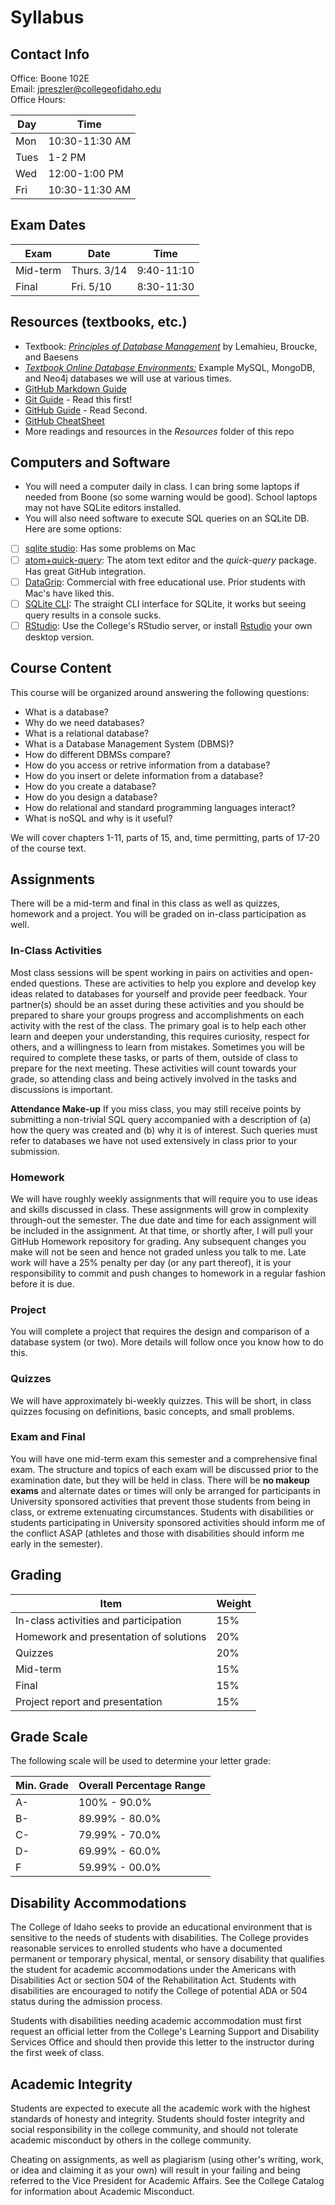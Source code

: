 # Syllabus

## Contact Info
Office: Boone 102E<br>
Email: jpreszler@collegeofidaho.edu <br>
Office Hours:<br>

Day | Time
----|-----
Mon | 10:30-11:30 AM
Tues| 1-2 PM
Wed | 12:00-1:00 PM
Fri | 10:30-11:30 AM

## Exam Dates

Exam | Date | Time
-----|------|------
Mid-term | Thurs. 3/14 | 9:40-11:10
Final | Fri. 5/10 | 8:30-11:30

## Resources (textbooks, etc.)
 * Textbook: [*Principles of Database Management*](https://www.amazon.com/Principles-Database-Management-Practical-Analyzing/dp/1107186129/) by Lemahieu, Broucke, and Baesens
 * [*Textbook Online Database Environments:*](https://www.pdbmbook.com/playground) Example MySQL, MongoDB, and Neo4j databases we will use at various times.
 * [GitHub Markdown Guide](https://guides.github.com/features/mastering-markdown/)
 * [Git Guide](http://rogerdudler.github.io/git-guide/) - Read this first!
 * [GitHub Guide](https://guides.github.com/introduction/git-handbook/) - Read Second.
 * [GitHub CheatSheet](https://education.github.com/git-cheat-sheet-education.pdf)
 * More readings and resources in the *Resources* folder of this repo

## Computers and Software
 * You will need a computer daily in class. I can bring some laptops if needed from Boone (so some warning would be good). School laptops may not have SQLite editors installed.
 * You will also need software to execute SQL queries on an SQLite DB. Here are some options:<br>
  - [ ] [sqlite studio](http://sqlitestudio.pl/): Has some problems on Mac
  - [ ] [atom+quick-query](https://atom.io): The atom text editor and the *quick-query* package. Has great GitHub integration.
  - [ ] [DataGrip](https://www.jetbrains.com/datagrip/): Commercial with free educational use. Prior students with Mac's have liked this.
  - [ ] [SQLite CLI](): The straight CLI interface for SQLite, it works but seeing query results in a console sucks.
  - [ ] [RStudio](https://rstudio.collegeofidaho.edu): Use the College's RStudio server, or install [Rstudio](https://www.rstudio.com) your own desktop version.

## Course Content
This course will be organized around answering the following questions:

* What is a database?
* Why do we need databases?
* What is a relational database?
* What is a Database Management System (DBMS)?
* How do different DBMSs compare?
* How do you access or retrive information from a database?
* How do you insert or delete information from a database?
* How do you create a database?
* How do you design a database?
* How do relational and standard programming languages interact?
* What is noSQL and why is it useful?

We will cover chapters 1-11, parts of 15, and, time permitting, parts of 17-20 of the course text.

## Assignments
There will be a mid-term and final in this class as well as quizzes, homework and a project. You will be graded on in-class participation as well.

### In-Class Activities
Most class sessions will be spent working in pairs on activities and open-ended questions. These are activities to help you explore and develop key ideas related to databases for yourself and provide peer feedback. Your partner(s) should be an asset during these activities and you should be prepared to share your groups progress and accomplishments on each activity with the rest of the class. The primary goal is to help each other learn and deepen your understanding, this requires curiosity, respect for others, and a willingness to learn from mistakes. Sometimes you will be required to complete these tasks, or parts of them, outside of class to prepare for the next meeting. These activities will count towards your grade, so attending class and being actively involved in the tasks and discussions is important.

**Attendance Make-up** If you miss class, you may still receive points by submitting a non-trivial SQL query accompanied with a description of (a) how the query was created and (b) why it is of interest. Such queries must refer to databases we have not used extensively in class prior to your submission.

### Homework
We will have roughly weekly assignments that will require you to use ideas and skills discussed in class.  These assignments will grow in complexity through-out the semester. The due date and time for each assignment will be included in the assignment. At that time, or shortly after, I will pull your GitHub Homework repository for grading. Any subsequent changes you make will not be seen and hence not graded unless you talk to me. Late work will have a $25\%$ penalty per day (or any part thereof), it is your responsibility to commit and push changes to homework in a regular fashion before it is due.

### Project
You will complete a project that requires the design and comparison of a database system (or two). More details will follow once you know how to do this.

### Quizzes
 We will have approximately bi-weekly quizzes. This will be short, in class quizzes focusing on definitions, basic concepts, and small problems.

### Exam and Final
 You will have one mid-term exam this semester and a comprehensive
final exam. The structure and topics of each
exam will be discussed prior to the examination date, but they will be
held in class. There will be **no makeup exams** and alternate
dates or times
will only be arranged for participants in University sponsored
activities that prevent those students from being in class, or extreme
extenuating circumstances. Students with disabilities or students
participating in University sponsored activities should inform
me of the conflict ASAP (athletes and those with disabilities should
inform me early in the semester).

## Grading

Item | Weight
-----|-------
In-class activities and participation | 15%
Homework and presentation of solutions | 20%
Quizzes | 20%
Mid-term | 15%
Final | 15%
Project report and presentation | 15%

## Grade Scale
The following scale will be used to determine your letter grade:<br>

Min. Grade | Overall Percentage Range
------|--------------------
A-     | 100% - 90.0%
B-     | 89.99% - 80.0%
C-     | 79.99% - 70.0%
D-     | 69.99% - 60.0%
F     | 59.99% - 00.0%


## Disability Accommodations
The College of Idaho seeks to provide an educational environment that is sensitive to the needs of students with disabilities. The College provides reasonable services to enrolled students who have a documented permanent or temporary physical, mental, or sensory disability that qualifies the student for academic accommodations under the Americans with Disabilities Act or section 504 of the Rehabilitation Act. Students with disabilities are encouraged to notify the College of potential ADA or 504 status during the admission process.

Students with disabilities needing academic accommodation must first request an official letter from the College's Learning Support and Disability Services Office and should then provide this letter to the instructor during the first week of class.

## Academic Integrity
Students are expected to execute all the academic work with the highest standards of honesty and integrity. Students should foster integrity and social responsibility in the college community, and should not tolerate academic misconduct by others in the college community.

Cheating on assignments, as well as plagiarism (using other's writing, work, or idea and claiming it as your own) will result in your failing and being referred to the Vice President for Academic Affairs. See the College Catalog for information about Academic Misconduct.
